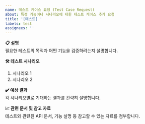 ```yaml
---
name: 테스트 케이스 요청 (Test Case Request)
about: 특정 기능이나 시나리오에 대한 테스트 케이스 추가 요청
title: '[테스트] '
labels: test
assignees: ''
---
```


**📋 설명**  
필요한 테스트의 목적과 어떤 기능을 검증하려는지 설명합니다.

**🛠 테스트 시나리오**

1. 시나리오 1
2. 시나리오 2

**✔️ 예상 결과**  
각 시나리오별로 기대하는 결과를 간략히 설명합니다.

**📈 관련 문서 및 참고 자료**  
테스트와 관련된 API 문서, 기능 설명 등 참고할 수 있는 자료를 첨부합니다.
